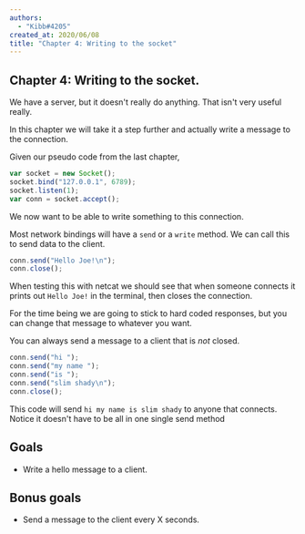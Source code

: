```yaml
---
authors:
  - "Kibb#4205"
created_at: 2020/06/08
title: "Chapter 4: Writing to the socket"
---
```


## Chapter 4: Writing to the socket.

We have a server, but it doesn't really do anything. That isn't very useful really. 

In this chapter we will take it a step further and actually write a message to the connection.

Given our pseudo code from the last chapter,

```js
var socket = new Socket();
socket.bind("127.0.0.1", 6789);
socket.listen(1);
var conn = socket.accept();
```

We now want to be able to write something to this connection.

Most network bindings will have a `send` or a `write` method. We can call this to send data to the client.

```js
conn.send("Hello Joe!\n");
conn.close();
```

When testing this with netcat we should see that when someone connects it prints out `Hello Joe!` in the terminal, 
then closes the connection.

For the time being we are going to stick to hard coded responses, but you can change that message to whatever you want.

You can always send a message to a client that is *not* closed.

```js
conn.send("hi ");
conn.send("my name ");
conn.send("is ");
conn.send("slim shady\n");
conn.close();
```

This code will send `hi my name is slim shady` to anyone that connects. 
Notice it doesn't have to be all in one single send method

## Goals

- Write a hello message to a client.

## Bonus goals

- Send a message to the client every X seconds.